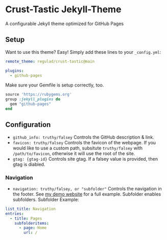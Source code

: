# Crust-Tastic Jekyll-Theme
A configurable Jekyll theme optimized for GitHub Pages

## Setup
Want to use this theme? Easy! Simply add these lines to your `_config.yml`:
```yaml
remote_theme: regulad/crust-tastic@main

plugins:
  - github-pages
```

Make sure your Gemfile is setup correctly, too.
```ruby
source 'https://rubygems.org'
group :jekyll_plugins do
  gem "github-pages"
end
```

## Configuration
* `github_info: truthy/falsey` Controls the GitHub description & link.
* `favicon: truthy/falsey` Controls the favicon of the webpage. If you would like to use a custom path, subsitute `truthy/falsey` with `/path/to/favicon`, otherwise it will use the root of the site.
* `gtag: {gtag-id}` Controls site gtag. If a falsey value is provided, then gtag is diabled.

### Navigation
* `navigation: truthy/falsey, or "subfolder"` Controls the navigation in the footer. See [my demo website](https://regulad.xyz/crust-tastic/) for a full example. Subfolder enables subfolders.
Subfolder Example:
```yaml
list_title: Navigation
entries:
  - title: Pages
    subfolderitems:
      - page: Home
        url: /
```
